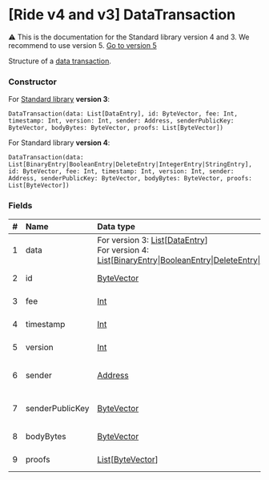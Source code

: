 # [Ride v4 and v3] DataTransaction

:warning: This is the documentation for the Standard library version 4 and 3. We recommend to use version 5. [Go to version 5](/en/ride/structures/transaction-structures/data-transaction)

Structure of a [data transaction](/en/blockchain/transaction-type/data-transaction).

### Constructor

For [Standard library](/en/ride/script/standard-library) **version 3**:

``` ride
DataTransaction(data: List[DataEntry], id: ByteVector, fee: Int, timestamp: Int, version: Int, sender: Address, senderPublicKey: ByteVector, bodyBytes: ByteVector, proofs: List[ByteVector])
```

For Standard library **version 4**:

``` ride
DataTransaction(data: List[BinaryEntry|BooleanEntry|DeleteEntry|IntegerEntry|StringEntry], id: ByteVector, fee: Int, timestamp: Int, version: Int, sender: Address, senderPublicKey: ByteVector, bodyBytes: ByteVector, proofs: List[ByteVector])
```

### Fields

| # | Name | Data type | Description |
| :--- | :--- | :--- | :--- |
| 1 | data | For version 3: [List](/en/ride/data-types/list)[[DataEntry](/en/ride/structures/script-actions/data-entry)]<br>For version 4: [List](/en/ride/data-types/list)[[BinaryEntry](/en/ride/structures/script-actions/binary-entry)&#124;[BooleanEntry](/en/ride/structures/script-actions/boolean-entry)&#124;[DeleteEntry](/en/ride/structures/script-actions/delete-entry)&#124;[IntegerEntry](/en/ride/structures/script-actions/int-entry)&#124;[StringEntry](/en/ride/structures/script-actions/string-entry)] | [Transaction](/en/blockchain/transaction/)'s data array |
| 2 | id | [ByteVector](/en/ride/data-types/byte-vector) | Transaction ID |
| 3 | fee | [Int](/en/ride/data-types/int) | [Transaction fee](/en/blockchain/transaction/transaction-fee) |
| 4 | timestamp | [Int](/en/ride/data-types/int) | Transaction timestamp |
| 5 | version | [Int](/en/ride/data-types/int) | Transaction version |
| 6 | sender | [Address](/en/ride/structures/common-structures/address) | [Address](/en/blockchain/account/address) of a transaction sender |
| 7 | senderPublicKey | [ByteVector](/en/ride/data-types/byte-vector) | Account public key of a sender |
| 8 | bodyBytes | [ByteVector](/en/ride/data-types/byte-vector) | [Transaction body bytes](/en/blockchain/glossary#t) |
| 9 | proofs | [List](/en/ride/data-types/list)[[ByteVector](/en/ride/data-types/byte-vector)] | Array of [proofs](/en/blockchain/transaction/transaction-proof) |
